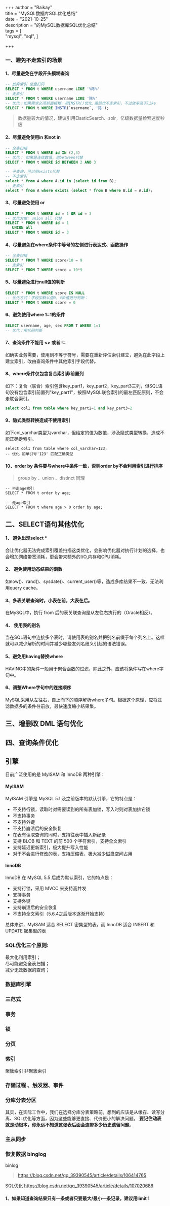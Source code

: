 +++
author = "Raikay"  
title = "MySQL数据库SQL优化总结"  
date = "2021-10-25"  
description = "的MySQL数据库SQL优化总结"  
tags = [  
    "mysql",  "sql", 
]  

+++



### 一、避免不走索引的场景
#### 1、尽量避免在字段开头模糊查询  
```sql
-- 放弃索引 全盘扫码
SELECT * FROM t WHERE username LIKE '%陈%'
-- 走索引
SELECT * FROM t WHERE username LIKE '陈%'
-- 优化：如果需求必须前面模糊，用INSTR()优化,虽然也不走索引，不过效率高于like
SELECT * FROM t WHERE INSTR(`username`, '陈');
```
> 数据量较大的情况，建议引用ElasticSearch、solr，亿级数据量检索速度秒级  

#### 2、尽量避免使用in 和not in
```sql
-- 全表扫描
SELECT * FROM t WHERE id IN (2,3)
-- 优化： 如果是连续数值，用between代替
SELECT * FROM t WHERE id BETWEEN 2 AND 3

-- 子查询，可以用exists代替
-- 不走索引
select * from A where A.id in (select id from B);
-- 走索引
select * from A where exists (select * from B where B.id = A.id);
```
#### 3、尽量避免使用 or
```sql
SELECT * FROM t WHERE id = 1 OR id = 3
-- 优化方案: union all 代替
SELECT * FROM t WHERE id = 1
   UNION all
SELECT * FROM t WHERE id = 3
```
#### 4、尽量避免在where条件中等号的左侧进行表达式、函数操作
```sql
-- 全表扫描
SELECT * FROM T WHERE score/10 = 9
-- 走索引
SELECT * FROM T WHERE score = 10*9
```

#### 5、尽量避免进行null值的判断
```sql
SELECT * FROM t WHERE score IS NULL
-- 优化方式：字段加默认值0，对0值进行判断：
SELECT * FROM t WHERE score = 0
```
#### 6、避免使用where 1=1的条件
```sql
SELECT username, age, sex FROM T WHERE 1=1
-- 优化：用代码判断
```

#### 7、查询条件不能用 <> 或者 !=

如确实业务需要，使用到不等于符号，需要在重新评估索引建立，避免在此字段上建立索引，改由查询条件中其他索引字段代替。

#### 8、where条件仅包含复合索引非前置列

如下：复合（联合）索引包含key_part1，key_part2，key_part3三列，但SQL语句没有包含索引前置列"key_part1"，按照MySQL联合索引的最左匹配原则，不会走联合索引。

```sql
select col1 from table where key_part2=1 and key_part3=2
```

#### 9、隐式类型转换造成不使用索引

如下col_varchar类型为varchar，但给定的值为数值，涉及隐式类型转换，造成不能正确走索引。 

```
select col1 from table where col_varchar=123; 
-- 优化 加单引号'123' 匹配正确类型
```

#### 10、order by 条件要与where中条件一致，否则order by不会利用索引进行排序

> group by 、union 、distinct 同理

```
-- 不走age索引
SELECT * FROM t order by age;
 
-- 走age索引
SELECT * FROM t where age > 0 order by age;
```



## 二、SELECT语句其他优化

#### 1、 避免出现select *

会让优化器无法完成索引覆盖扫描这类优化，会影响优化器对执行计划的选择，也会增加网络带宽消耗，更会带来额外的I/O,内存和CPU消耗。


#### 2、 避免使用动态结果的函数

如now()、rand()、sysdate()、current_user()等，造成多库结果不一致、无法利用query cache。


#### 3、多表关联查询时，小表在前，大表在后。

在MySQL中，执行 from 后的表关联查询是从左往右执行的（Oracle相反）。

#### 4、 使用表的别名

当在SQL语句中连接多个表时，请使用表的别名并把别名前缀于每个列名上。这样就可以减少解析的时间并减少哪些友列名歧义引起的语法错误。


#### 5、避免用having替换where

HAVING中的条件一般用于聚合函数的过滤，除此之外，应该将条件写在where字句中。

#### 6、调整Where字句中的连接顺序

MySQL采用从左往右，自上而下的顺序解析where子句。根据这个原理，应将过滤数据多的条件往前放，最快速度缩小结果集。




## 三、增删改 DML 语句优化

## 四、查询条件优化




## 引擎

目前广泛使用的是 MyISAM 和 InnoDB 两种引擎：

#### MyISAM

MyISAM 引擎是 MySQL 5.1 及之前版本的默认引擎，它的特点是：

- 不支持行锁，读取时对需要读到的所有表加锁，写入时则对表加排它锁
- 不支持事务
- 不支持外键
- 不支持崩溃后的安全恢复
- 在表有读取查询的同时，支持往表中插入新纪录
- 支持 BLOB 和 TEXT 的前 500 个字符索引，支持全文索引
- 支持延迟更新索引，极大提升写入性能
- 对于不会进行修改的表，支持压缩表，极大减少磁盘空间占用

#### InnoDB

InnoDB 在 MySQL 5.5 后成为默认索引，它的特点是：

- 支持行锁，采用 MVCC 来支持高并发
- 支持事务
- 支持外键
- 支持崩溃后的安全恢复
- 不支持全文索引（5.6.4之后版本逐渐开始支持）

总体来讲，MyISAM 适合 SELECT 密集型的表，而 InnoDB 适合 INSERT 和 UPDATE 密集型的表


### SQL优化三个原则:

最大化利用索引；  
尽可能避免全表扫描；  
减少无效数据的查询；  



### 数据库引擎  

### 三范式  

### 事务  

### 锁  

### 分页

### 索引  
聚簇索引 非聚簇索引  

### 存储过程  、触发器、事件

### 分库分表分区  

其实，在实际工作中，我们在选择分库分表策略前，想到的应该是从缓存、读写分离、SQL优化等方面，因为这些能够更直接、代价更小的解决问题。
**要记住动表就是动根本，你永远不知道这张表后面会连带多少历史遗留问题**。


### 主从同步  

### 恢复数据 binglog  
binlog

> https://blog.csdn.net/qq_39390545/article/details/106414765



SQL优化
https://blog.csdn.net/qq_39390545/article/details/107020686


#### 1、如果知道查询结果只有一条或者只要最大/最小一条记录，建议用limit 1

